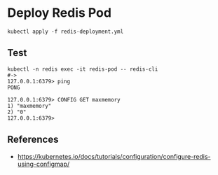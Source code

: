 # Deploy Redis Pod
```
kubectl apply -f redis-deployment.yml
```

## Test
```
kubectl -n redis exec -it redis-pod -- redis-cli
#->
127.0.0.1:6379> ping
PONG

127.0.0.1:6379> CONFIG GET maxmemory
1) "maxmemory"
2) "0"
127.0.0.1:6379> 
```

## References
* https://kubernetes.io/docs/tutorials/configuration/configure-redis-using-configmap/
